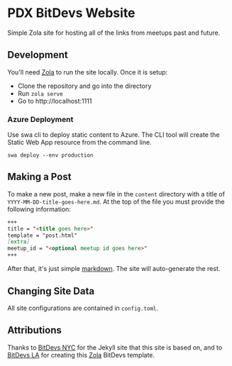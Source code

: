 # PDX BitDevs Website

Simple Zola site for hosting all of the links from meetups past and future.

## Development

You'll need [Zola](https://www.getzola.org/documentation/getting-started/installation/) to run the
site locally. Once it is setup:

* Clone the repository and go into the directory
* Run `zola serve`
* Go to http://localhost:1111

### Azure Deployment

Use swa cli to deploy static content to Azure.   The CLI tool will create the Static Web App resource from the command line.

    swa deploy --env production

## Making a Post

To make a new post, make a new file in the `content` directory with a title of
`YYYY-MM-DD-title-goes-here.md`. At the top of the file you must provide the
following information:

```md
+++
title = "<title goes here>"
template = "post.html"
[extra]
meetup_id = "<optional meetup id goes here>"
+++
```

After that, it's just simple [markdown](https://www.markdownguide.org/cheat-sheet/). 
The site will auto-generate the rest.

## Changing Site Data

All site configurations are contained in `config.toml`.

## Attributions

Thanks to [BitDevs NYC](https://github.com/BitDevsNYC/BitDevsNYC.github.io) for the
Jekyll site that this site is based on, and to [BitDevs LA](https://bitdevsla.org) for creating 
this [Zola](https://www.getzola.org) BitDevs template.

